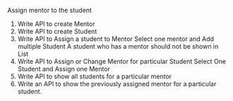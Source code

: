 Assign mentor to the student
1. Write API to create Mentor
2. Write API to create Student
3. Write API to Assign a student to Mentor
     Select one mentor and Add multiple Student 
     A student who has a mentor should not be shown in List
4. Write API to Assign or Change Mentor for particular Student
     Select One Student and Assign one Mentor
5. Write API to show all students for a particular mentor
6. Write an API to show the previously assigned mentor for a particular student.
